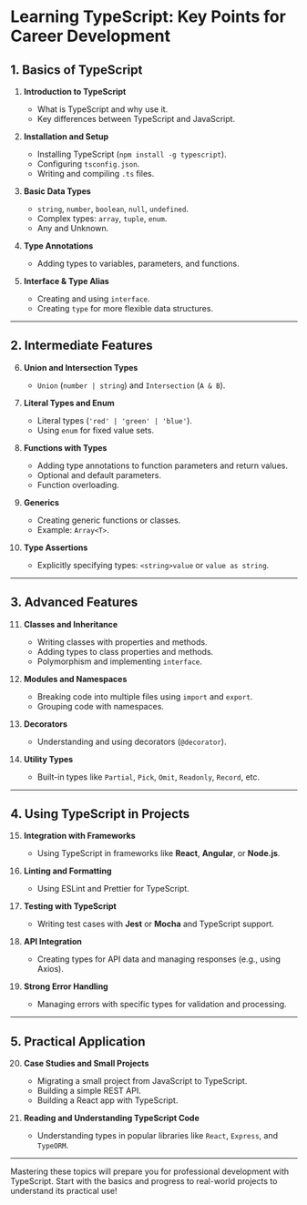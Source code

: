 
# Learning TypeScript: Key Points for Career Development

## **1. Basics of TypeScript**
1. **Introduction to TypeScript**  
   - What is TypeScript and why use it.
   - Key differences between TypeScript and JavaScript.

2. **Installation and Setup**  
   - Installing TypeScript (`npm install -g typescript`).
   - Configuring `tsconfig.json`.
   - Writing and compiling `.ts` files.

3. **Basic Data Types**  
   - `string`, `number`, `boolean`, `null`, `undefined`.
   - Complex types: `array`, `tuple`, `enum`.
   - Any and Unknown.

4. **Type Annotations**  
   - Adding types to variables, parameters, and functions.

5. **Interface & Type Alias**  
   - Creating and using `interface`.
   - Creating `type` for more flexible data structures.

---

## **2. Intermediate Features**
6. **Union and Intersection Types**  
   - `Union` (`number | string`) and `Intersection` (`A & B`).

7. **Literal Types and Enum**  
   - Literal types (`'red' | 'green' | 'blue'`).
   - Using `enum` for fixed value sets.

8. **Functions with Types**  
   - Adding type annotations to function parameters and return values.
   - Optional and default parameters.
   - Function overloading.

9. **Generics**  
   - Creating generic functions or classes.
   - Example: `Array<T>`.

10. **Type Assertions**  
    - Explicitly specifying types: `<string>value` or `value as string`.

---

## **3. Advanced Features**
11. **Classes and Inheritance**  
    - Writing classes with properties and methods.
    - Adding types to class properties and methods.
    - Polymorphism and implementing `interface`.

12. **Modules and Namespaces**  
    - Breaking code into multiple files using `import` and `export`.
    - Grouping code with namespaces.

13. **Decorators**  
    - Understanding and using decorators (`@decorator`).

14. **Utility Types**  
    - Built-in types like `Partial`, `Pick`, `Omit`, `Readonly`, `Record`, etc.

---

## **4. Using TypeScript in Projects**
15. **Integration with Frameworks**  
    - Using TypeScript in frameworks like **React**, **Angular**, or **Node.js**.

16. **Linting and Formatting**  
    - Using ESLint and Prettier for TypeScript.

17. **Testing with TypeScript**  
    - Writing test cases with **Jest** or **Mocha** and TypeScript support.

18. **API Integration**  
    - Creating types for API data and managing responses (e.g., using Axios).

19. **Strong Error Handling**  
    - Managing errors with specific types for validation and processing.

---

## **5. Practical Application**
20. **Case Studies and Small Projects**  
    - Migrating a small project from JavaScript to TypeScript.
    - Building a simple REST API.
    - Building a React app with TypeScript.

21. **Reading and Understanding TypeScript Code**  
    - Understanding types in popular libraries like `React`, `Express`, and `TypeORM`.

---

Mastering these topics will prepare you for professional development with TypeScript. Start with the basics and progress to real-world projects to understand its practical use!
